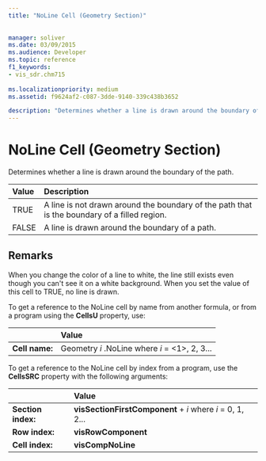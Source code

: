 ```yaml
---
title: "NoLine Cell (Geometry Section)"
 
 
manager: soliver
ms.date: 03/09/2015
ms.audience: Developer
ms.topic: reference
f1_keywords:
- vis_sdr.chm715
 
ms.localizationpriority: medium
ms.assetid: f9624af2-c087-3dde-9140-339c438b3652

description: "Determines whether a line is drawn around the boundary of the path."
---
```


# NoLine Cell (Geometry Section)

Determines whether a line is drawn around the boundary of the path.
  
|**Value**|**Description**|
|:-----|:-----|
| TRUE  <br/> | A line is not drawn around the boundary of the path that is the boundary of a filled region. |
| FALSE  <br/> | A line is drawn around the boundary of a path. |
   
## Remarks

When you change the color of a line to white, the line still exists even though you can't see it on a white background. When you set the value of this cell to TRUE, no line is drawn.
  
To get a reference to the NoLine cell by name from another formula, or from a program using the **CellsU** property, use: 
  
||Value |
|:-----|:-----|
| **Cell name:**  <br/> | Geometry  *i*  .NoLine            where  *i*  = <1>, 2, 3... |
   
To get a reference to the NoLine cell by index from a program, use the **CellsSRC** property with the following arguments: 
  
||Value |
|:-----|:-----|
| **Section index:**  <br/> |**visSectionFirstComponent** +  *i*            where  *i*  = 0, 1, 2... |
| **Row index:**  <br/> |**visRowComponent** <br/> |
| **Cell index:**  <br/> |**visCompNoLine** <br/> |
   

